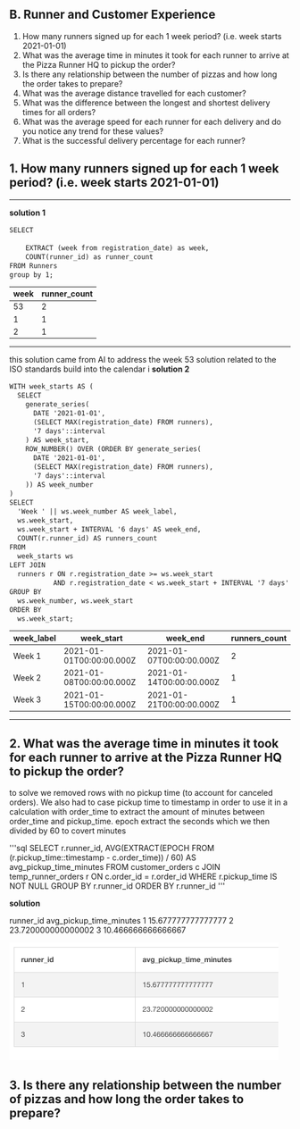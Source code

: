## B. Runner and Customer Experience
1. How many runners signed up for each 1 week period? (i.e. week starts 2021-01-01)
2. What was the average time in minutes it took for each runner to arrive at the Pizza Runner HQ to pickup the order?
3. Is there any relationship between the number of pizzas and how long the order takes to prepare?
4. What was the average distance travelled for each customer?
5. What was the difference between the longest and shortest delivery times for all orders?
6. What was the average speed for each runner for each delivery and do you notice any trend for these values?
7. What is the successful delivery percentage for each runner?



## 1. How many runners signed up for each 1 week period? (i.e. week starts 2021-01-01)

---
**solution 1**

    SELECT 
    	
        EXTRACT (week from registration_date) as week,
    	COUNT(runner_id) as runner_count
    FROM Runners
    group by 1;

| week | runner_count |
| ---- | ------------ |
| 53   | 2            |
| 1    | 1            |
| 2    | 1            |

---
this solution came from AI to address the week 53 solution related to the ISO standards build into the calendar i
**solution 2**

    WITH week_starts AS (
      SELECT 
        generate_series(
          DATE '2021-01-01',
          (SELECT MAX(registration_date) FROM runners),
          '7 days'::interval
        ) AS week_start,
        ROW_NUMBER() OVER (ORDER BY generate_series(
          DATE '2021-01-01',
          (SELECT MAX(registration_date) FROM runners),
          '7 days'::interval
        )) AS week_number
    )
    SELECT 
      'Week ' || ws.week_number AS week_label,
      ws.week_start,
      ws.week_start + INTERVAL '6 days' AS week_end,
      COUNT(r.runner_id) AS runners_count
    FROM 
      week_starts ws
    LEFT JOIN 
      runners r ON r.registration_date >= ws.week_start 
               AND r.registration_date < ws.week_start + INTERVAL '7 days'
    GROUP BY 
      ws.week_number, ws.week_start
    ORDER BY 
      ws.week_start;

| week_label | week_start               | week_end                 | runners_count |
| ---------- | ------------------------ | ------------------------ | ------------- |
| Week 1     | 2021-01-01T00:00:00.000Z | 2021-01-07T00:00:00.000Z | 2             |
| Week 2     | 2021-01-08T00:00:00.000Z | 2021-01-14T00:00:00.000Z | 1             |
| Week 3     | 2021-01-15T00:00:00.000Z | 2021-01-21T00:00:00.000Z | 1             |

---

## 2. What was the average time in minutes it took for each runner to arrive at the Pizza Runner HQ to pickup the order?

to solve we removed rows with no pickup time (to account for canceled orders). We also had to case pickup time to timestamp in order to use it in a calculation with order_time to extract the amount of minutes between order_time and pickup_time.
epoch extract the seconds which we then divided by 60 to covert minutes

'''sql
SELECT 
    r.runner_id,
    AVG(EXTRACT(EPOCH FROM (r.pickup_time::timestamp - c.order_time)) / 60) AS avg_pickup_time_minutes
FROM 
    customer_orders c
    JOIN temp_runner_orders r ON c.order_id = r.order_id
WHERE 
    r.pickup_time IS NOT NULL
GROUP BY 
    r.runner_id
ORDER BY 
    r.runner_id
'''

**solution**

runner_id	avg_pickup_time_minutes
1	15.677777777777777
2	23.720000000000002
3	10.466666666666667

![alt text](image.png)

## 3. Is there any relationship between the number of pizzas and how long the order takes to prepare?